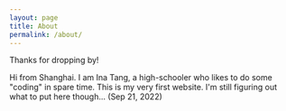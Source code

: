```yaml
---
layout: page
title: About
permalink: /about/
---
```


<p class="message">
  Thanks for dropping by!
</p>

Hi from Shanghai. I am Ina Tang, a high-schooler who likes to do some "coding" in spare time. This is my very first website. I'm still figuring out what to put here though...
(Sep 21, 2022)
